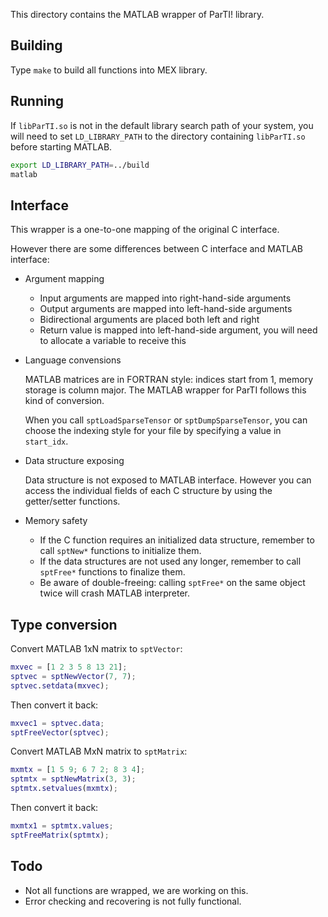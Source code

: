 This directory contains the MATLAB wrapper of ParTI! library.

## Building

Type `make` to build all functions into MEX library.

## Running

If `libParTI.so` is not in the default library search path of your system, you
will need to set `LD_LIBRARY_PATH` to the directory containing `libParTI.so`
before starting MATLAB.

```bash
export LD_LIBRARY_PATH=../build
matlab
```

## Interface

This wrapper is a one-to-one mapping of the original C interface.

However there are some differences between C interface and MATLAB interface:

- Argument mapping

  - Input arguments are mapped into right-hand-side arguments
  - Output arguments are mapped into left-hand-side arguments
  - Bidirectional arguments are placed both left and right
  - Return value is mapped into left-hand-side argument, you will need to allocate a variable to receive this

- Language convensions

  MATLAB matrices are in FORTRAN style: indices start from 1, memory storage is column major. The MATLAB wrapper for ParTI follows this kind of conversion.

  When you call `sptLoadSparseTensor` or `sptDumpSparseTensor`, you can choose the indexing style for your file by specifying a value in `start_idx`.

- Data structure exposing

  Data structure is not exposed to MATLAB interface. However you can access the individual fields of each C structure by using the getter/setter functions.

- Memory safety

  - If the C function requires an initialized data structure, remember to call `sptNew*` functions to initialize them.
  - If the data structures are not used any longer, remember to call `sptFree*` functions to finalize them.
  - Be aware of double-freeing: calling `sptFree*` on the same object twice will crash MATLAB interpreter.

## Type conversion

Convert MATLAB 1xN matrix to `sptVector`:

```matlab
mxvec = [1 2 3 5 8 13 21];
sptvec = sptNewVector(7, 7);
sptvec.setdata(mxvec);
```

Then convert it back:

```matlab
mxvec1 = sptvec.data;
sptFreeVector(sptvec);
```

Convert MATLAB MxN matrix to `sptMatrix`:

```matlab
mxmtx = [1 5 9; 6 7 2; 8 3 4];
sptmtx = sptNewMatrix(3, 3);
sptmtx.setvalues(mxmtx);
```

Then convert it back:

```matlab
mxmtx1 = sptmtx.values;
sptFreeMatrix(sptmtx);
```

## Todo

- Not all functions are wrapped, we are working on this.
- Error checking and recovering is not fully functional.

